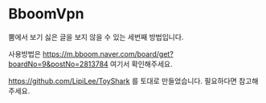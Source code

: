 # BboomVpn
뿜에서 보기 싫은 글을 보지 않을 수 있는 세번째 방법입니다.

사용방법은 https://m.bboom.naver.com/board/get?boardNo=9&postNo=2813784 여기서 확인해주세요.

https://github.com/LipiLee/ToyShark 를 토대로 만들었습니다. 필요하다면 참고해주세요.
